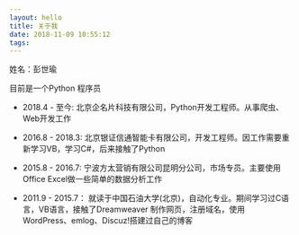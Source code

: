 ```yaml
---
layout: hello
title: 关于我
date: 2018-11-09 10:55:12
tags:
---
```


姓名：彭世瑜

目前是一个Python 程序员

- 2018.4 - 至今:
    北京企名片科技有限公司，Python开发工程师。从事爬虫、Web开发工作

- 2016.8 - 2018.3:
    北京银证信通智能卡有限公司，开发工程师。因工作需要重新学习VB，学习C#，后来接触了Python

- 2015.8 - 2016.7:
    宁波方太营销有限公司昆明分公司，市场专员。主要使用Office Excel做一些简单的数据分析工作

- 2011.9 - 2015.7：
     就读于中国石油大学(北京)，自动化专业。期间学习过C语言，VB语言，接触了Dreamweaver 制作网页，注册域名，使用WordPress、emlog、Discuz!搭建过自己的博客

